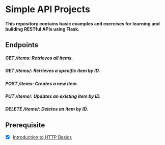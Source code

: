 # Simple API Projects

#### This repository contains basic examples and exercises for learning and building RESTful APIs using Flask.

## Endpoints

##### GET /items: Retrieves all items.
##### GET /items/<id>: Retrieves a specific item by ID.
##### POST /items: Creates a new item.
##### PUT /items/<id>: Updates an existing item by ID.
##### DELETE /items/<id>: Deletes an item by ID.

## Prerequisite
+ [x] [Introduction to HTTP Basics](https://www3.ntu.edu.sg/home/ehchua/programming/webprogramming/HTTP_Basics.html)
